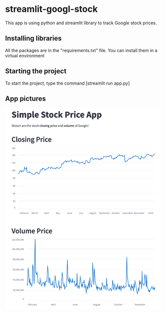 # streamlit-googl-stock

This app is using python and streamlit library to track Google stock prices.

## Installing libraries
All the packages are in the  "requirements.txt" file. You can install them in a virtual environment 

## Starting the project
To start the project, type the command [streamlit run app.py]

## App pictures
![Streamlit Finance App to tack Google stocks](strlt-fnc.png)